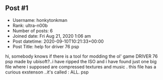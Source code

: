 ## Post #1
- Username: honkytonkman
- Rank: ultra-n00b
- Number of posts: 6
- Joined date: Fri Aug 21, 2020 1:06 am
- Post datetime: 2020-09-10T10:21:33+00:00
- Post Title: help for driver 76 psp

hi, somebody knows if there is a tool for modding the ol'  game  DRIVER 76 psp  made by ubisoft?..i have ripped the ISO and i have found just one big file  where i supposed are compressed textures and music . this file has  a  curious exstenson ..it's called  :  ALL. psp
